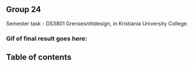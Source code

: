 ## Group 24
Semester task - DS3801 Grensesnittdesign, in Kristiania University College. 

### Gif of final result goes here:

## Table of contents

